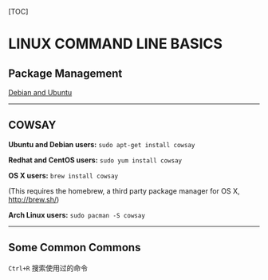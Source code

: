 [TOC]

# LINUX COMMAND LINE BASICS

## Package Management

[Debian and Ubuntu](https://www.digitalocean.com/community/tutorials/ubuntu-and-debian-package-management-essentials)

---

## COWSAY

**Ubuntu and Debian users:** `sudo apt-get install cowsay`

**Redhat and CentOS users:** `sudo yum install cowsay`

**OS X users:** `brew install cowsay`

(This requires the homebrew, a third party package manager for OS X, http://brew.sh/)

**Arch Linux users:** `sudo pacman -S cowsay`

---

## Some Common Commons

`Ctrl+R` 搜索使用过的命令
